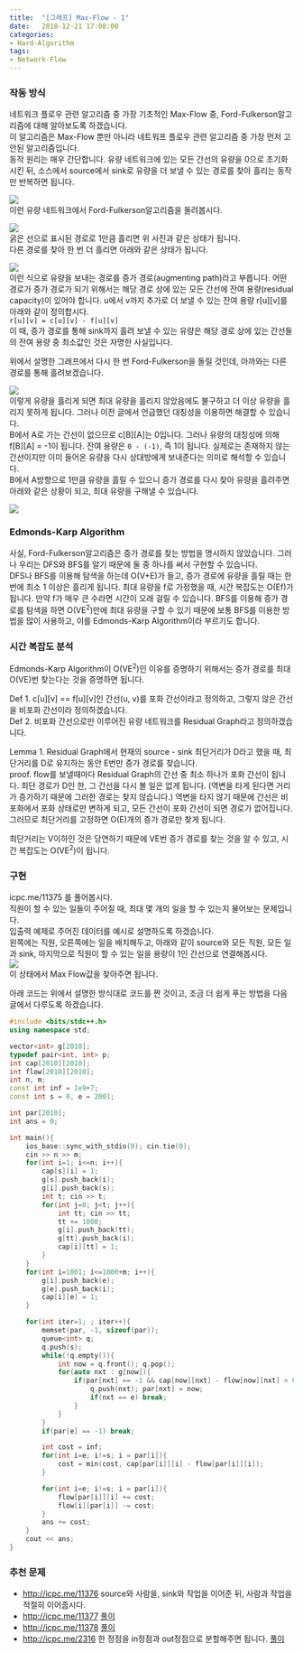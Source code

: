 ```yaml
---
title:  "[그래프] Max-Flow - 1"
date:   2018-12-21 17:08:00
categories:
- Hard-Algorithm
tags:
- Network-Flow
---
```


### 작동 방식
네트워크 플로우 관련 알고리즘 중 가장 기초적인 Max-Flow 중, Ford-Fulkerson알고리즘에 대해 알아보도록 하겠습니다.<br>
이 알고리즘은 Max-Flow 뿐만 아니라 네트워프 플로우 관련 알고리즘 중 가장 먼저 고안된 알고리즘입니다.<br>
동작 원리는 매우 간단합니다. 유량 네트워크에 있는 모든 간선의 유량을 0으로 초기화 시킨 뒤, 소스에서 source에서 sink로 유량을 더 보낼 수 있는 경로를 찾아 흘리는 동작만 반복하면 됩니다.

<img src = "https://i.imgur.com/CFlhjSw.png"><br>
이런 유량 네트워크에서 Ford-Fulkerson알고리즘을 돌려봅시다.

<img src = "https://i.imgur.com/Q4x5LyU.png"><br>
굵은 선으로 표시된 경로로 1만큼 흘리면 위 사진과 같은 상태가 됩니다.<br>
다른 경로를 찾아 한 번 더 흘리면 아래와 같은 상태가 됩니다.

<img src = "https://i.imgur.com/4BAdx47.png"><br>
이런 식으로 유량을 보내는 경로를 증가 경로(augmenting path)라고 부릅니다. 어떤 경로가 증가 경로가 되기 위해서는 해당 경로 상에 있는 모든 간선에 잔여 용량(residual capacity)이 있어야 합니다. u에서 v까지 추가로 더 보낼 수 있는 잔여 용량 r[u][v]를 아래와 같이 정의합시다.<br>
`r[u][v] = c[u][v] - f[u][v]`<br>
이 때, 증가 경로를 통해 sink까지 흘려 보낼 수 있는 유량은 해당 경로 상에 있는 간선들의 잔여 용량 중 최소값인 것은 자명한 사실입니다.<br>

위에서 설명한 그래프에서 다시 한 번 Ford-Fulkerson을 돌릴 것인데, 아까와는 다른 경로를 통해 흘려보겠습니다.<br>

<img src = "https://i.imgur.com/kglih61.png"><br>
이렇게 유량을 흘리게 되면 최대 유량을 흘리지 않았음에도 불구하고 더 이상 유량을 흘리지 못하게 됩니다. 그러나 이전 글에서 언급했던 대칭성을 이용하면 해결할 수 있습니다.<br>
B에서 A로 가는 간선이 없으므로 c[B][A]는 0입니다. 그러나 유량의 대칭성에 의해 f[B][A] = -1이 됩니다. 잔여 용량은 `0 - (-1)`, 즉 1이 됩니다. 실제로는 존재하지 않는 간선이지만 이미 들어온 유량을 다시 상대방에게 보내준다는 의미로 해석할 수 있습니다.<br>
B에서 A방향으로 1만큼 유량을 흘릴 수 있으니 증가 경로를 다시 찾아 유량을 흘려주면 아래와 같은 상황이 되고, 최대 유량을 구해낼 수 있습니다.<br>

<img src = "https://i.imgur.com/xqqc3fN.png"><br>

### Edmonds-Karp Algorithm
사실, Ford-Fulkerson알고리즘은 증가 경로를 찾는 방법을 명시하지 않았습니다. 그러나 우리는 DFS와 BFS를 알기 때문에 둘 중 하나를 써서 구현할 수 있습니다.<br>
DFS나 BFS를 이용해 탐색을 하는데 O(V+E)가 들고, 증가 경로에 유량을 흘릴 때는 한번에 최소 1 이상은 흘리게 됩니다. 최대 유량을 f로 가정했을 때, 시간 복잡도는 O(Ef)가 됩니다. 만약 f가 매우 큰 수라면 시간이 오래 걸릴 수 있습니다. BFS를 이용해 증가 경로를 탐색을 하면 O(VE<sup>2</sup>)만에 최대 유량을 구할 수 있기 때문에 보통 BFS를 이용한 방법을 많이 사용하고, 이를 Edmonds-Karp Algorithm이라 부르기도 합니다.<br>

### 시간 복잡도 분석
Edmonds-Karp Algorithm이 O(VE<sup>2</sup>)인 이유를 증명하기 위해서는 증가 경로를 최대 O(VE)번 찾는다는 것을 증명하면 됩니다.

Def 1. c[u][v] == f[u][v]인 간선(u, v)를 포화 간선이라고 정의하고, 그렇지 않은 간선을 비포화 간선이라 정의하겠습니다.<br>
Def 2. 비포화 간선으로만 이루어진 유량 네트워크를 Residual Graph라고 정의하겠습니다.

Lemma 1. Residual Graph에서 현재의 source - sink 최단거리가 D라고 했을 때, 최단거리를 D로 유지하는 동안 E번만 증가 경로를 찾습니다.<br>
proof. flow를 보낼때마다 Residual Graph의 간선 중 최소 하나가 포화 간선이 됩니다. 최단 경로가 D인 한, 그 간선을 다시 볼 일은 없게 됩니다. (역변을 타게 된다면 거리가 증가하기 때문에 그러한 경로는 찾지 않습니다.) 역변을 타지 않기 때문에 간선은 비포화에서 포화 상태로만 변하게 되고, 모든 간선이 포화 간선이 되면 경로가 없어집니다. 그러므로 최단거리를 고정하면 O(E)개의 증가 경로만 찾게 됩니다.

최단거리는 V이하인 것은 당연하기 때문에 VE번 증가 경로를 찾는 것을 알 수 있고, 시간 복잡도는 O(VE<sup>2</sup>)이 됩니다.

### 구현
icpc.me/11375 를 풀어봅시다.<br>
직원이 할 수 있는 일들이 주어질 때, 최대 몇 개의 일을 할 수 있는지 물어보는 문제입니다.<br>
입출력 예제로 주어진 데이터를 예시로 설명하도록 하겠습니다.<br>
왼쪽에는 직원, 오른쪽에는 일을 배치해두고, 아래와 같이 source와 모든 직원, 모든 일과 sink, 마지막으로 직원이 할 수 있는 일을 용량이 1인 간선으로 연결해봅시다.<br>
<img src = "https://i.imgur.com/mXv7uds.png"><br>
이 상태에서 Max Flow값을 찾아주면 됩니다.

아래 코드는 위에서 설명한 방식대로 코드를 짠 것이고, 조금 더 쉽게 푸는 방법을 다음 글에서 다루도록 하겠습니다.

```cpp
#include <bits/stdc++.h>
using namespace std;

vector<int> g[2010];
typedef pair<int, int> p;
int cap[2010][2010];
int flow[2010][2010];
int n, m;
const int inf = 1e9+7;
const int s = 0, e = 2001;

int par[2010];
int ans = 0;

int main(){
	ios_base::sync_with_stdio(0); cin.tie(0);
	cin >> n >> m;
	for(int i=1; i<=n; i++){
		cap[s][i] = 1;
		g[s].push_back(i);
		g[i].push_back(s);
		int t; cin >> t;
		for(int j=0; j<t; j++){
			int tt; cin >> tt;
			tt += 1000;
			g[i].push_back(tt);
			g[tt].push_back(i);
			cap[i][tt] = 1;
		}
	}
	for(int i=1001; i<=1000+m; i++){
		g[i].push_back(e);
		g[e].push_back(i);
		cap[i][e] = 1;
	}

	for(int iter=1; ; iter++){
		memset(par, -1, sizeof(par));
		queue<int> q;
		q.push(s);
		while(!q.empty()){
			int now = q.front(); q.pop();
			for(auto nxt : g[now]){
				if(par[nxt] == -1 && cap[now][nxt] - flow[now][nxt] > 0){
					q.push(nxt); par[nxt] = now;
					if(nxt == e) break;
				}
			}
		}
		if(par[e] == -1) break;

		int cost = inf;
		for(int i=e; i!=s; i = par[i]){
			cost = min(cost, cap[par[i]][i] - flow[par[i]][i]);
		}

		for(int i=e; i!=s; i = par[i]){
			flow[par[i]][i] += cost;
			flow[i][par[i]] -= cost;
		}
		ans += cost;
	}
	cout << ans;
}
```

### 추천 문제
* http://icpc.me/11376 source와 사람을, sink와 작업을 이어준 뒤, 사람과 작업을 적절히 이어줍시다.
* http://icpc.me/11377 <a href = "https://justicehui.github.io/ps/2019/03/17/BOJ11377/">풀이</a>
* http://icpc.me/11378 <a href = "https://justicehui.github.io/ps/2019/03/17/BOJ11378/">풀이</a>
* http://icpc.me/2316 한 정점을 in정점과 out정점으로 분할해주면 됩니다. <a href = "https://justicehui.github.io/ps/2019/03/17/BOJ2316/">풀이</a>
